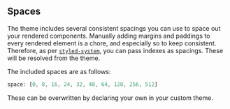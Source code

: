 ## Spaces

The theme includes several consistent spacings you can use to space out your
rendered components. Manually adding margins and paddings to every rendered
element is a chore, and especially so to keep consistent.  
Therefore, as per [`styled-system`](https://styled-system.com/), you can pass indexes as
spacings. These will be resolved from the theme.

The included spaces are as follows:

```js
space: [0, 8, 16, 24, 32, 48, 64, 128, 256, 512]
```

These can be overwritten by declaring your own in your custom theme.
